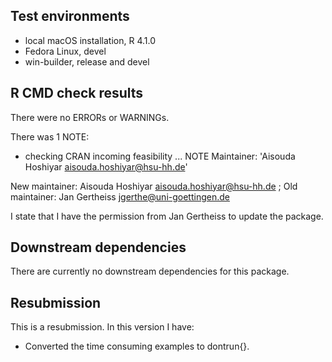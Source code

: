## Test environments
* local macOS installation, R 4.1.0  
* Fedora Linux, devel
* win-builder, release and devel

## R CMD check results

There were no ERRORs or WARNINGs. 

There was 1 NOTE:

* checking CRAN incoming feasibility ... NOTE
  Maintainer: 'Aisouda Hoshiyar <aisouda.hoshiyar@hsu-hh.de>'
  
New maintainer: Aisouda Hoshiyar <aisouda.hoshiyar@hsu-hh.de> ;
Old maintainer: Jan Gertheiss <jgerthe@uni-goettingen.de>

I state that I have the permission from Jan Gertheiss to update the package.  
  
## Downstream dependencies

There are currently no downstream dependencies for this package.


## Resubmission
This is a resubmission. In this version I have:

* Converted the time consuming examples to dontrun{}.
